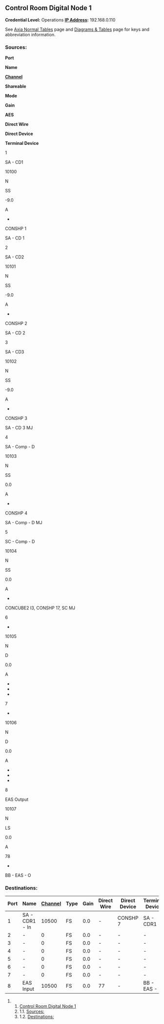 Control Room Digital Node 1
---------------------------

**Credential Level:** Operations
 **[IP Address](https://wiki.wmfo.org/index.php?title=Operations/Diagrams_%26_Tables/IP_Address_Space "IP Address Space"):** 192.168.0.110

See [Axia Normal Tables](/Operations/Diagrams_%26_Tables/Axia_Normal_Tables "Operations/Diagrams_%26_Tables/Axia_Normal_Tables") page and [Diagrams & Tables](https://wiki.wmfo.org/index.php?title=Operations/Diagrams_%26_Tables "Diagrams & Tables") page for keys and abbreviation information.

### Sources:

**Port**

**Name**

[**Channel**](https://wiki.wmfo.org/index.php?title=Operations/Diagrams_%26_Tables/LW_Address_Space "LW Address Space")

**Shareable**

**Mode**

**Gain**

**AES**

**Direct Wire**

**Direct Device**

**Terminal Device**

1

SA - CD1

10100

N

SS

-9.0

A

-

CONSHP 1

SA - CD 1

2

SA - CD2

10101

N

SS

-9.0

A

-

CONSHP 2

SA - CD 2

3

SA - CD3

10102

N

SS

-9.0

A

-

CONSHP 3

SA - CD 3 MJ

4

SA - Comp - D

10103

N

SS

0.0

A

-

CONSHP 4

SA - Comp - D MJ

5

SC - Comp - D

10104

N

SS

0.0

A

-

CONCUBE2 I3, CONSHP 17, SC MJ

6

-

10105

N

D

0.0

A

-

-

-

7

-

10106

N

D

0.0

A

-

-

-

8

EAS Output

10107

N

LS

0.0

A

78

-

BB - EAS - O

### Destinations:


|**Port**|**Name**|[**Channel**](https://wiki.wmfo.org/index.php?title=Operations/Diagrams_%26_Tables/LW_Address_Space "LW Address Space")|**Type**|**Gain**|**Direct Wire**|**Direct Device**|**Terminal Device**|
--- | --- | --- | --- | --- | --- | --- | --- 
|1|SA - CDR1 - In|10500|FS|0.0|-|CONSHP 7|SA - CDR1 - I|
|2|-|0|FS|0.0|-|-|-|
|3|-|0|FS|0.0|-|-|-|
|4|-|0|FS|0.0|-|-|-|
|5|-|0|FS|0.0|-|-|-|
|6|-|0|FS|0.0|-|-|-|
|7|-|0|FS|0.0|-|-|-|
|8|EAS Input|10500|FS|0.0|77|-|BB - EAS - I|

1.  1. [Control Room Digital Node 1](#Control_Room_Digital_Node_1)
    1.  1.1. [Sources:](#Sources:)
    2.  1.2. [Destinations:](#Destinations:)


